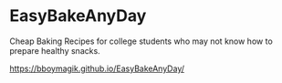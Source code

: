 # EasyBakeAnyDay
Cheap Baking Recipes for college students who may not know how to prepare healthy snacks.

https://bboymagik.github.io/EasyBakeAnyDay/
